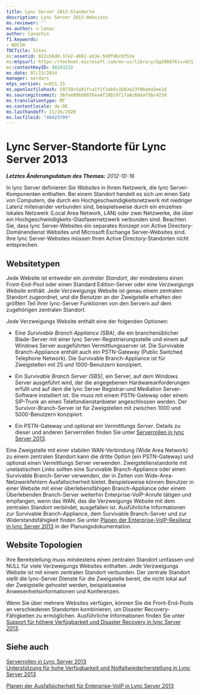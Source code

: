 ```yaml
---
title: Lync Server 2013-Standorte
description: Lync Server 2013-Websites.
ms.reviewer: ''
ms.author: v-lanac
author: lanachin
f1.keywords:
- NOCSH
TOCTitle: Sites
ms:assetid: 022cb6dd-37e2-4882-a53e-5ddfdbc6f53a
ms:mtpsurl: https://technet.microsoft.com/en-us/library/Gg398076(v=OCS.15)
ms:contentKeyID: 48183233
ms.date: 07/23/2014
manager: serdars
mtps_version: v=OCS.15
ms.openlocfilehash: 59739c5a81fca1f1f3ab5c1b83a23f0be0a5ee2d
ms.sourcegitcommit: 36fee89bb887bea4f18b19f17a8c69daf5bc423d
ms.translationtype: MT
ms.contentlocale: de-DE
ms.lasthandoff: 11/26/2020
ms.locfileid: "49423799"
---
```

# <a name="lync-server-sites-for-lync-server-2013"></a>Lync Server-Standorte für Lync Server 2013

<div data-xmlns="http://www.w3.org/1999/xhtml">

<div class="topic" data-xmlns="http://www.w3.org/1999/xhtml" data-msxsl="urn:schemas-microsoft-com:xslt" data-cs="https://msdn.microsoft.com/">

<div data-asp="https://msdn2.microsoft.com/asp">



</div>

<div id="mainSection">

<div id="mainBody">

<span> </span>

_**Letztes Änderungsdatum des Themas:** 2012-10-16_

In lync Server definieren Sie *Websites* in Ihrem Netzwerk, die lync Server-Komponenten enthalten. Bei einem Standort handelt es sich um einen Satz von Computern, die durch ein Hochgeschwindigkeitsnetzwerk mit niedriger Latenz miteinander verbunden sind, beispielsweise durch ein einzelnes lokales Netzwerk (Local Area Network, LAN) oder zwei Netzwerke, die über ein Hochgeschwindigkeits-Glasfasernetzwerk verbunden sind. Beachten Sie, dass lync Server-Websites ein separates Konzept von Active Directory-Domänendienst Websites und Microsoft Exchange Server-Websites sind. Ihre lync Server-Websites müssen Ihren Active Directory-Standorten nicht entsprechen.

<div>

## <a name="site-types"></a>Websitetypen

Jede Website ist entweder ein *zentraler Standort*, der mindestens einen Front-End-Pool oder einen Standard Edition-Server oder eine *Verzweigungs Website* enthält. Jede Verzweigungs Website ist genau einem zentralen Standort zugeordnet, und die Benutzer an der Zweigstelle erhalten den größten Teil ihrer lync-Server Funktionen von den Servern auf dem zugehörigen zentralen Standort.

Jede Verzweigungs Website enthält eine der folgenden Optionen:

  - Eine *Survivable Branch Appliance (SBA)*, die ein branchenüblicher Blade-Server mit einer lync Server-Registrierungsstelle und einem auf Windows Server ausgeführten Vermittlungsserver ist. Die Survivable Branch-Appliance enthält auch ein PSTN-Gateway (Public Switched Telephone Network). Die Survivable Branch-Appliance ist für Zweigstellen mit 25 und 1000-Benutzern konzipiert.

  - Ein *Survivable Branch Server (SBS)*, ein Server, auf dem Windows Server ausgeführt wird, der die angegebenen Hardwareanforderungen erfüllt und auf dem die lync Server Registrar-und Mediation Server-Software installiert ist. Sie muss mit einem PSTN-Gateway oder einem SIP-Trunk an einen Telefondienstanbieter angeschlossen werden. Der Survivor-Branch-Server ist für Zweigstellen mit zwischen 1000 und 5000-Benutzern konzipiert.

  - Ein PSTN-Gateway und optional ein *Vermittlungs Server*. Details zu dieser und anderen Serverrollen finden Sie unter [Serverrollen in lync Server 2013](lync-server-2013-server-roles.md).

Eine Zweigstelle mit einer stabilen WAN-Verbindung (Wide Area Network) zu einem zentralen Standort kann die dritte Option (ein PSTN-Gateway) und optional einen Vermittlungs Server verwenden. Zweigstellenstandorte mit unelastischen Links sollten eine Survivable Branch-Appliance oder einen Survivable Branch-Server verwenden, der in Zeiten von Wide-Area-Netzwerkfehlern Ausfallsicherheit bietet. Beispielsweise können Benutzer in einer Website mit einer überlebensfähigen Branch-Appliance oder einem Überlebenden Branch-Server weiterhin Enterprise-VoIP-Anrufe tätigen und empfangen, wenn das WAN, das die Verzweigungs Website mit dem zentralen Standort verbindet, ausgefallen ist. Ausführliche Informationen zur Survivable Branch-Appliance, dem Survivable Branch-Server und zur Widerstandsfähigkeit finden Sie unter [Planen der Enterprise-VoIP-Resilienz in lync Server 2013](lync-server-2013-planning-for-enterprise-voice-resiliency.md) in der Planungsdokumentation.

</div>

<div>

## <a name="site-topologies"></a>Website Topologien

Ihre Bereitstellung muss mindestens einen zentralen Standort umfassen und NULL für viele Verzweigungs Websites enthalten. Jede Verzweigungs Website ist mit einem zentralen Standort verbunden. Der zentrale Standort stellt die lync-Server Dienste für die Zweigstelle bereit, die nicht lokal auf der Zweigstelle gehostet werden, beispielsweise Anwesenheitsinformationen und Konferenzen.

Wenn Sie über mehrere Websites verfügen, können Sie die Front-End-Pools an verschiedenen Standorten kombinieren, um Disaster Recovery-Fähigkeiten zu ermöglichen. Ausführliche Informationen finden Sie unter [Support für höhere Verfügbarkeit und Disaster Recovery in lync Server 2013](lync-server-2013-high-availability-and-disaster-recovery-support.md).

</div>

<div>

## <a name="see-also"></a>Siehe auch


[Serverrollen in Lync Server 2013](lync-server-2013-server-roles.md)  
[Unterstützung für hohe Verfügbarkeit und Notfallwiederherstellung in Lync Server 2013](lync-server-2013-high-availability-and-disaster-recovery-support.md)  


[Planen der Ausfallsicherheit für Enterprise-VoIP in Lync Server 2013](lync-server-2013-planning-for-enterprise-voice-resiliency.md)  
  

</div>

</div>

<span> </span>

</div>

</div>

</div>

